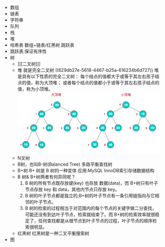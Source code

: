 - 数组
- 链表
- 字符串
- 队列
- 栈
- 堆
- 哈希表
  数组+链表/红黑树
  跳跃表
- 跳跃表:保证有序性
- 树
	- [[[二叉树]]]
	- 堆
	  就是完全二叉树 ((629db27e-5618-4467-b25a-616234b6d727))
	  堆是具有以下性质的完全二叉树：
	  每个结点的值都大于或等于其左右孩子结点的值，称为大顶堆；
	  或者每个结点的值都小于或等于其左右孩子结点的值，称为小顶堆。
	  ![堆.png](../assets/image_1654591467680_0.png)
	- N叉树
	- B树，也叫B-树(Balanced Tree)
	  多路平衡查找树
	- B+树
	  B+ 树是 B 树的一种变体
	  应用:MySQL InnoDB索引存储数据结构
	- B 树& B+树两者有何异同呢？
	  1. B 树的所有节点既存放键(key) 也存放 数据(data)，而 B+树只有叶子节点存放 key 和 data，其他内节点只存放 key。
	  2. B 树的叶子节点都是独立的;B+树的叶子节点有一条引用链指向与它相邻的叶子节点。
	  3. B 树的检索的过程相当于对范围内的每个节点的关键字做二分查找，可能还没有到达叶子节点，检索就结束了。而 B+树的检索效率就很稳定了，任何查找都是从根节点到叶子节点的过程，叶子节点的顺序检索很明显。
	- 红黑树
	  红黑树是一种二叉平衡搜索树
- 图